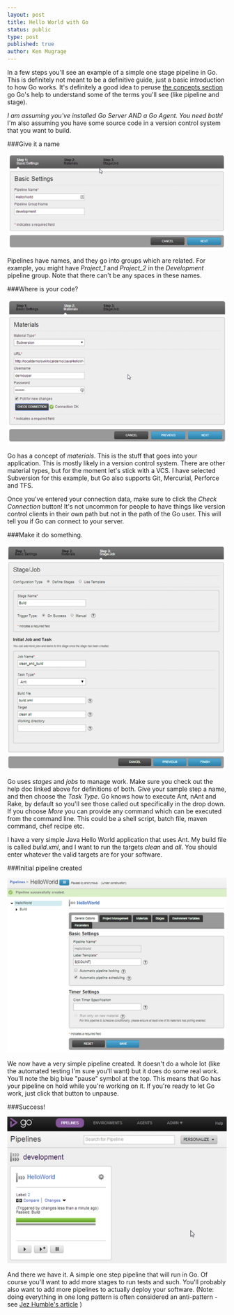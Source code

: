 ```yaml
---
layout: post
title: Hello World with Go
status: public
type: post
published: true
author: Ken Mugrage
---
```


In a few steps you'll see an example of a simple one stage pipeline in Go. This is definitely not meant to be a definitive guide, just a basic introduction to how Go works. It's definitely a good idea to peruse [the concepts section](http://www.go.cd/documentation/user/current/introduction/concepts_in_go.html) go Go's help to understand some of the terms you'll see (like pipeline and stage).

*I am assuming you've installed Go Server AND a Go Agent. You need both!* I'm also assuming you have some source code in a version control system that you want to build.

###Give it a name

![Name the Pipeline](/images/blog/hello-world-with-go/media_1394063203663.png)

Pipelines have names, and they go into groups which are related. For example, you might have *Project\_1* and *Project\_2* in the *Development* pipeline group. Note that there can't be any spaces in these names.

###Where is your code?

![](/images/blog/hello-world-with-go/media_1394063238598.png)

Go has a concept of *materials*. This is the stuff that goes into your application. This is mostly likely in a version control system. There are other material types, but for the moment let's stick with a VCS. I have selected Subversion for this example, but Go also supports Git, Mercurial, Perforce and TFS.

Once you've entered your connection data, make sure to click the *Check Connection* button! It's not uncommon for people to have things like version control clients in their own path but not in the path of the Go user. This will tell you if Go can connect to your server.

###Make it do something.

![](/images/blog/hello-world-with-go/media_1394063327989.png)

Go uses *stages* and *jobs* to manage work. Make sure you check out the help doc linked above for definitions of both. Give your sample step a name, and then choose the *Task Type*. Go knows how to execute Ant, nAnt and Rake, by default so you'll see those called out specifically in the drop down. If you choose *More* you can provide any command which can be executed from the command line. This could be a shell script, batch file, maven command, chef recipe etc.


I have a very simple Java Hello World application that uses Ant. My build file is called *build.xml*, and I want to run the targets *clean* and *all*. You should enter whatever the valid targets are for your software. 

###Initial pipeline created

![](/images/blog/hello-world-with-go/media_1394063391538.png)

We now have a very simple pipeline created. It doesn't do a whole lot (like the automated testing I'm sure you'll want) but it does do some real work. You'll note the big blue "pause" symbol at the top. This means that Go has your pipeline on hold while you're working on it. If you're ready to let Go work, just click that button to unpause.

###Success!

![](/images/blog/hello-world-with-go/media_1394063534943.png)

And there we have it. A simple one step pipeline that will run in Go. Of course you'll want to add more stages to run tests and such. You'll probably also want to add more pipelines to actually deploy your software. (Note: doing everything in one long pattern is often considered an anti-pattern - see [Jez Humble's article](http://continuousdelivery.com/2010/09/deployment-pipeline-anti-patterns/) )
